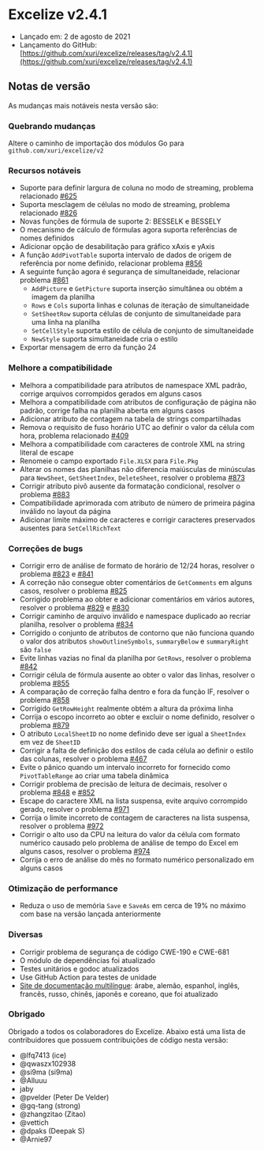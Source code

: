 # Excelize v2.4.1

* Lançado em: 2 de agosto de 2021
* Lançamento do GitHub: [https://github.com/xuri/excelize/releases/tag/v2.4.1](https://github.com/xuri/excelize/releases/tag/v2.4.1)

## Notas de versão

As mudanças mais notáveis nesta versão são:

### Quebrando mudanças

Altere o caminho de importação dos módulos Go para `github.com/xuri/excelize/v2`

### Recursos notáveis

* Suporte para definir largura de coluna no modo de streaming, problema relacionado [#625](https://github.com/xuri/excelize/issues/625)
* Suporta mesclagem de células no modo de streaming, problema relacionado [#826](https://github.com/xuri/excelize/issues/826)
* Novas funções de fórmula de suporte 2: BESSELK e BESSELY
* O mecanismo de cálculo de fórmulas agora suporta referências de nomes definidos
* Adicionar opção de desabilitação para gráfico xAxis e yAxis
* A função `AddPivotTable` suporta intervalo de dados de origem de referência por nome definido, relacionar problema [#856](https://github.com/xuri/excelize/issues/856)
* A seguinte função agora é segurança de simultaneidade, relacionar problema [#861](https://github.com/xuri/excelize/issues/861)
  * `AddPicture` e `GetPicture` suporta inserção simultânea ou obtém a imagem da planilha
  * `Rows` e `Cols` suporta linhas e colunas de iteração de simultaneidade
  * `SetSheetRow` suporta células de conjunto de simultaneidade para uma linha na planilha
  * `SetCellStyle` suporta estilo de célula de conjunto de simultaneidade
  * `NewStyle` suporta simultaneidade cria o estilo
* Exportar mensagem de erro da função 24

### Melhore a compatibilidade

* Melhora a compatibilidade para atributos de namespace XML padrão, corrige arquivos corrompidos gerados em alguns casos
* Melhora a compatibilidade com atributos de configuração de página não padrão, corrige falha na planilha aberta em alguns casos
* Adicionar atributo de contagem na tabela de strings compartilhadas
* Remova o requisito de fuso horário UTC ao definir o valor da célula com hora, problema relacionado [#409](https://github.com/xuri/excelize/issues/409)
* Melhora a compatibilidade com caracteres de controle XML na string literal de escape
* Renomeie o campo exportado `File.XLSX` para `File.Pkg`
* Alterar os nomes das planilhas não diferencia maiúsculas de minúsculas para `NewSheet`, `GetSheetIndex`, `DeleteSheet`, resolver o problema [#873](https://github.com/xuri/excelize/issues/873)
* Corrigir atributo pivô ausente da formatação condicional, resolver o problema [#883](https://github.com/xuri/excelize/issues/883)
* Compatibilidade aprimorada com atributo de número de primeira página inválido no layout da página
* Adicionar limite máximo de caracteres e corrigir caracteres preservados ausentes para `SetCellRichText`

### Correções de bugs

* Corrigir erro de análise de formato de horário de 12/24 horas, resolver o problema [#823](https://github.com/xuri/excelize/issues/823) e [#841](https://github.com/xuri/excelize/issues/841)
* A correção não consegue obter comentários de `GetComments` em alguns casos, resolver o problema [#825](https://github.com/xuri/excelize/issues/825)
* Corrigido problema ao obter e adicionar comentários em vários autores, resolver o problema [#829](https://github.com/xuri/excelize/issues/829) e [#830](https://github.com/xuri/excelize/issues/830)
* Corrigir caminho de arquivo inválido e namespace duplicado ao recriar planilha, resolver o problema [#834](https://github.com/xuri/excelize/issues/834)
* Corrigido o conjunto de atributos de contorno que não funciona quando o valor dos atributos `showOutlineSymbols`, `summaryBelow` e `summaryRight` são `false`
* Evite linhas vazias no final da planilha por `GetRows`, resolver o problema [#842](https://github.com/xuri/excelize/issues/842)
* Corrigir célula de fórmula ausente ao obter o valor das linhas, resolver o problema [#855](https://github.com/xuri/excelize/issues/855)
* A comparação de correção falha dentro e fora da função IF, resolver o problema [#858](https://github.com/xuri/excelize/issues/858)
* Corrigido `GetRowHeight` realmente obtém a altura da próxima linha
* Corrija o escopo incorreto ao obter e excluir o nome definido, resolver o problema [#879](https://github.com/xuri/excelize/issues/879)
* O atributo `LocalSheetID` no nome definido deve ser igual a `SheetIndex` em vez de `SheetID`
* Corrigir a falta de definição dos estilos de cada célula ao definir o estilo das colunas, resolver o problema [#467](https://github.com/xuri/excelize/issues/467)
* Evite o pânico quando um intervalo incorreto for fornecido como `PivotTableRange` ao criar uma tabela dinâmica
* Corrigir problema de precisão de leitura de decimais, resolver o problema [#848](https://github.com/xuri/excelize/issues/848) e [#852](https://github.com/xuri/excelize/issues/852)
* Escape do caractere XML na lista suspensa, evite arquivo corrompido gerado, resolver o problema [#971](https://github.com/xuri/excelize/issues/971)
* Corrija o limite incorreto de contagem de caracteres na lista suspensa, resolver o problema [#972](https://github.com/xuri/excelize/issues/972)
* Corrigir o alto uso da CPU na leitura do valor da célula com formato numérico causado pelo problema de análise de tempo do Excel em alguns casos, resolver o problema [#974](https://github.com/xuri/excelize/issues/974)
* Corrija o erro de análise do mês no formato numérico personalizado em alguns casos

### Otimização de performance

* Reduza o uso de memória `Save` e `SaveAs` em cerca de 19% no máximo com base na versão lançada anteriormente

### Diversas

* Corrigir problema de segurança de código CWE-190 e CWE-681
* O módulo de dependências foi atualizado
* Testes unitários e godoc atualizados
* Use GitHub Action para testes de unidade
* [Site de documentação multilíngue](https://xuri.me/excelize): árabe, alemão, espanhol, inglês, francês, russo, chinês, japonês e coreano, que foi atualizado

### Obrigado

Obrigado a todos os colaboradores do Excelize. Abaixo está uma lista de contribuidores que possuem contribuições de código nesta versão:

* @lfq7413 (ice)
* @qwaszx102938
* @si9ma (si9ma)
* @Alluuu
* jaby
* @pvelder (Peter De Velder)
* @gq-tang (strong)
* @zhangzitao (Zitao)
* @vettich
* @dpaks (Deepak S)
* @Arnie97
